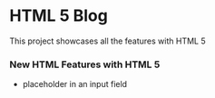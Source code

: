 # HTML 5 Blog

This project showcases all the features with HTML 5


### New HTML Features with HTML 5

* placeholder in an input field
